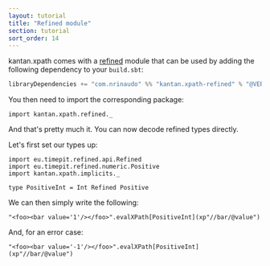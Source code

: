 ```yaml
---
layout: tutorial
title: "Refined module"
section: tutorial
sort_order: 14
---
```

kantan.xpath comes with a [refined](https://github.com/fthomas/refined) module that can be used
by adding the following dependency to your `build.sbt`:

```scala
libraryDependencies += "com.nrinaudo" %% "kantan.xpath-refined" % "@VERSION@"
```

You then need to import the corresponding package:

```tut:silent
import kantan.xpath.refined._
```

And that's pretty much it. You can now decode refined types directly.

Let's first set our types up:

```tut:silent
import eu.timepit.refined.api.Refined
import eu.timepit.refined.numeric.Positive
import kantan.xpath.implicits._

type PositiveInt = Int Refined Positive
```

We can then simply write the following:

```tut
"<foo><bar value='1'/></foo>".evalXPath[PositiveInt](xp"//bar/@value")
```

And, for an error case:

```tut
"<foo><bar value='-1'/></foo>".evalXPath[PositiveInt](xp"//bar/@value")
```
